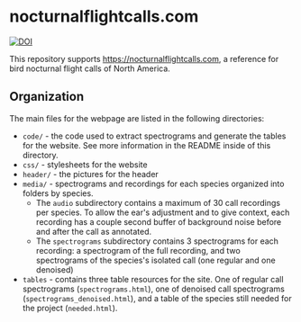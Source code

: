 # nocturnalflightcalls.com

[![DOI](https://zenodo.org/badge/358788505.svg)](https://zenodo.org/badge/latestdoi/358788505)

This repository supports https://nocturnalflightcalls.com, a reference for bird nocturnal flight calls of North America.

## Organization
The main files for the webpage are listed in the following directories:
* `code/` - the code used to extract spectrograms and generate the tables for the website. See more information in the README inside of this directory.
* `css/` - stylesheets for the website
* `header/` - the pictures for the header
* `media/` - spectrograms and recordings for each species organized into folders by species. 
    * The `audio` subdirectory contains a maximum of 30 call recordings per species. To allow the ear's adjustment and to give context, each recording has a couple second buffer of background noise before and after the call as annotated.
    * The `spectrograms` subdirectory contains 3 spectrograms for each recording: a spectrogram of the full recording, and two spectrograms of the species's isolated call (one regular and one denoised)
* `tables` - contains three table resources for the site. One of regular call spectrograms (`spectrograms.html`), one of denoised call spectrograms (`spectrograms_denoised.html`), and a table of the species still needed for the project (`needed.html`).

